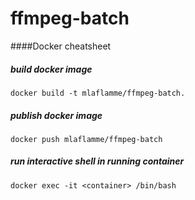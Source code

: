 # ffmpeg-batch

####Docker cheatsheet

##### build docker image
```
docker build -t mlaflamme/ffmpeg-batch.
```

##### publish docker image
```
docker push mlaflamme/ffmpeg-batch
```

##### run interactive shell in running container
```
docker exec -it <container> /bin/bash
```

